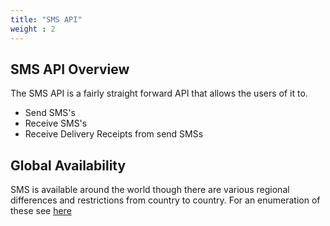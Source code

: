```yaml
---
title: "SMS API"
weight : 2
---
```


## SMS API Overview

The SMS API is a fairly straight forward API that allows the users of it to.

* Send SMS's
* Receive SMS's
* Receive Delivery Receipts from send SMSs

## Global Availability

SMS is available around the world though there are various regional differences and restrictions from country to country. For an enumeration of these see [here](https://help.nexmo.com/hc/en-us/sections/200622473-Country-Specific-Features-and-Restrictions)